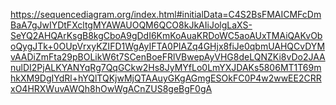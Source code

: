 https://sequencediagram.org/index.html#initialData=C4S2BsFMAICMFcDmBaA7gJwIYDtFXcltgMYAWAUOQM6QCO8kJkAIiJolgLaXS-SeYQ2AHQArKsgB8kgCboA9gDdI6KmKoAuaKRDoWC5aoAUxTMAiQAKvOboQygJTk+0OUpVrxyKZIFD1WgAyIFTA0PIAZq4GHjx8fiJe0qbmUAHQCvDYMvAADiZmFta29pBOLikW6t7SCenBoeFRlVBwepAyVHG8deLQNZKi8vDo2JAAnulDI2PjALKYANYqRg7QqGCkw2Hs8JyMYfLo0LmYXJDAKs5806MT1T69mhkXM9DgIYdRl+hYQlTQKjwMjQTAAuyGKgAGmgESOkFC0P4w2wwEE2CRRxO4HRXWuvAWQh8hOwWgACnZUS8geBgF0gA